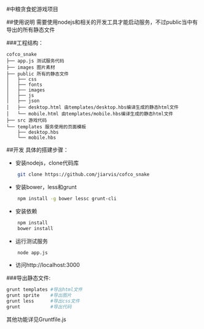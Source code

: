 #中粮贪食蛇游戏项目

##使用说明
需要使用nodejs和相关的开发工具才能启动服务，不过public当中有导出的所有静态文件

###工程结构：
```
cofco_snake
├── app.js 测试服务代码
├── images 图片素材
├── public 所有的静态文件
│   ├── css
│   ├── fonts
│   ├── images
│   ├── js
│   ├── json
│   ├── desktop.html 由templates/desktop.hbs编译生成的静态html文件
│   └── mobile.html 由templates/mobile.hbs编译生成的静态html文件
├── src 游戏代码
└── templates 服务使用的页面模板
    ├── desktop.hbs
    └── mobile.hbs
```


##开发
具体的搭建步骤：
* 安装nodejs，clone代码库
```bash
	git clone https://github.com/jiarvis/cofco_snake
```

* 安装bower，less和grunt
```bash
	npm install -g bower lessc grunt-cli
```

* 安装依赖
```bash
	npm install
	bower install
```

* 运行测试服务
```bash
	node app.js 
```

* 访问http://localhost:3000

###导出静态文件:

```bash
grunt templates #导出html文件
grunt sprite    #导出图片
grunt less      #导出css文件
grunt           #导出代码
```

其他功能详见Gruntfile.js
